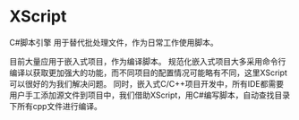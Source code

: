 # XScript
C#脚本引擎
用于替代批处理文件，作为日常工作使用脚本。

目前大量应用于嵌入式项目，作为编译脚本。
规范化嵌入式项目大多采用命令行编译以获取更加强大的功能，而不同项目的配置情况可能略有不同，这里XScript可以很好的为我们解决问题。
同时，嵌入式C/C++项目开发中，所有IDE都需要用户手工添加源文件到项目中，我们借助XScript，用C#编写脚本，自动查找目录下所有cpp文件进行编译。
